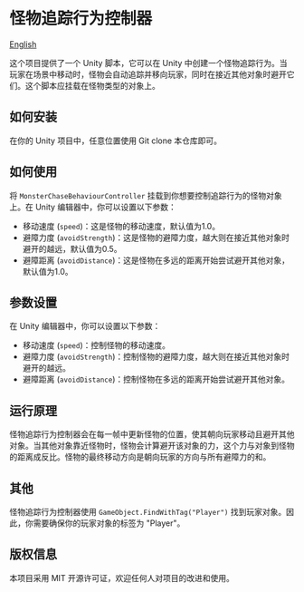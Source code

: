 # 怪物追踪行为控制器

[English](https://github.com/your-repo/monster-chase-behaviour-controller/blob/main/README.en.md)

这个项目提供了一个 Unity 脚本，它可以在 Unity 中创建一个怪物追踪行为。当玩家在场景中移动时，怪物会自动追踪并移向玩家，同时在接近其他对象时避开它们。这个脚本应挂载在怪物类型的对象上。

## 如何安装

在你的 Unity 项目中，任意位置使用 Git clone 本仓库即可。

## 如何使用

将 `MonsterChaseBehaviourController` 挂载到你想要控制追踪行为的怪物对象上。在 Unity 编辑器中，你可以设置以下参数：

- 移动速度 (`speed`)：这是怪物的移动速度，默认值为1.0。
- 避障力度 (`avoidStrength`)：这是怪物的避障力度，越大则在接近其他对象时避开的越远，默认值为0.5。
- 避障距离 (`avoidDistance`)：这是怪物在多远的距离开始尝试避开其他对象，默认值为1.0。

## 参数设置

在 Unity 编辑器中，你可以设置以下参数：

- 移动速度 (`speed`)：控制怪物的移动速度。
- 避障力度 (`avoidStrength`)：控制怪物的避障力度，越大则在接近其他对象时避开的越远。
- 避障距离 (`avoidDistance`)：控制怪物在多远的距离开始尝试避开其他对象。

## 运行原理

怪物追踪行为控制器会在每一帧中更新怪物的位置，使其朝向玩家移动且避开其他对象。当其他对象靠近怪物时，怪物会计算避开该对象的力，这个力与对象到怪物的距离成反比。怪物的最终移动方向是朝向玩家的方向与所有避障力的和。

## 其他

怪物追踪行为控制器使用 `GameObject.FindWithTag("Player")` 找到玩家对象。因此，你需要确保你的玩家对象的标签为 "Player"。

## 版权信息

本项目采用 MIT 开源许可证，欢迎任何人对项目的改进和使用。

